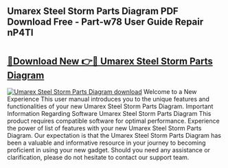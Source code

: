 ## Umarex Steel Storm Parts Diagram PDF Download Free - Part-w78 User Guide Repair nP4Tl

# <h2><a href="http://dfkv6t.blite.top/?on=Umarex+Steel+Storm+Parts+Diagram">🔗Download New 👉🔴 Umarex Steel Storm Parts Diagram</a></h2>

[![Umarex Steel Storm Parts Diagram download](https://i.imgur.com/lujVjoI.png)](http://dfkv6t.blite.top/?on=Umarex+Steel+Storm+Parts+Diagram)
Welcome to a New Experience This user manual introduces you to the unique features and functionalities of your new Umarex Steel Storm Parts Diagram. Important Information Regarding Software Umarex Steel Storm Parts Diagram This product requires compatible software for optimal performance. Experience the power of list of features with your new Umarex Steel Storm Parts Diagram. Our expectation is that the Umarex Steel Storm Parts Diagram has been a valuable and informative resource in your journey to becoming proficient in using your new gadget. Should you need any assistance or clarification, please do not hesitate to contact our support team.
